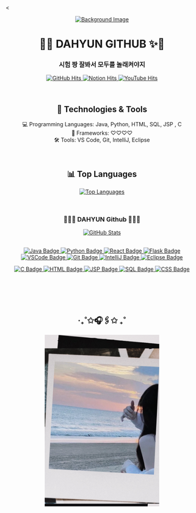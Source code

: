
 <<div align="center"> [![Background Image](https://i.pinimg.com/originals/6c/eb/15/6ceb15014312ea3ae1c8561d5df1b656.jpg)](https://github.com/Dahyun1016) </div>


<h1 align="center"> 💖✨ DAHYUN GITHUB ✨💖</h1>
<h3 align="center"> 시험 짱 잘봐서 모두를 놀래켜야지 </h3>
<p align="center">
  <a href="https://github.com/Dahyun1016">
    <img src="https://hits.seeyoufarm.com/api/count/incr/badge.svg?url=https%3A%2F%2Fgithub.com%2FDahyun1016&count_bg=%23000000&title_bg=%23000000&icon=github.svg&icon_color=%23E7E7E7&title=DAHYUN&edge_flat=false" alt="GitHub Hits"/>
  </a>
  <a href="https://www.notion.so/Blog-6cc3d91211e84c358dcb04adc65be593">
    <img src="https://hits.seeyoufarm.com/api/count/incr/badge.svg?url=https%3A%2F%2Fwww.notion.so%2FBlog-6cc3d91211e84c358dcb04adc65be593&count_bg=%23000000&title_bg=%23000000&icon=notion.svg&icon_color=%23E7E7E7&title=DAHYUN+NOTION%21&edge_flat=false" alt="Notion Hits"/>
  </a>
  <a href="https://youtu.be/YDPBlzDPFLg">
    <img src="https://hits.seeyoufarm.com/api/count/incr/badge.svg?si=PQbYnRKQSr4-vJzW&url=https%3A%2F%2Fyoutu.be%2FYDPBlzDPFLg&count_bg=%23FFFFFF&title_bg=%23FFAEE4&icon=youtubetv.svg&icon_color=%23E7E7E7&title=LOVE&edge_flat=false" alt="YouTube Hits"/>
  </a>
</p>
<br>

<h2 align="center">🔧 Technologies & Tools</h2>

<p align="center">
  💻 Programming Languages: Java, Python, HTML, SQL, JSP , C <br>
  🚀 Frameworks: ♡♡♡♡ <br>
  🛠️ Tools: VS Code, Git, IntelliJ, Eclipse
</p>
<br>
<h2 align="center">📊 Top Languages</h2>

<p align="center">
  <a href="https://github.com/Dahyun1016">
    <img src="https://github-readme-stats.vercel.app/api/top-langs/?username=Dahyun1016&layout=compact&theme=radical" alt="Top Languages"/>
  </a>
</p>
<br>
<h3 align="center">👩‍💻💖 DAHYUN Github 💖👩‍💻</h3>

<div align="center">
  <a href="https://github.com/Dahyun1016">
    <img src="https://github-readme-stats.vercel.app/api?username=Dahyun1016&hide_title=true&show_icons=true&include_all_commits=true&disable_animations=true&theme=vue" alt="GitHub Stats"/>
  </a>
</div>

<br>


<p align="center">
  <a href="https://img.shields.io/badge/Java-%23FF69B4.svg?style=flat&logo=java&logoColor=white">
    <img src="https://img.shields.io/badge/Java-%23FF69B4.svg?style=flat&logo=java&logoColor=white" alt="Java Badge"/>
  </a>
  <a href="https://img.shields.io/badge/Python-%233776AB.svg?style=flat&logo=python&logoColor=white">
    <img src="https://img.shields.io/badge/Python-%233776AB.svg?style=flat&logo=python&logoColor=white" alt="Python Badge"/>
  </a>
  <a href="https://img.shields.io/badge/React-%2361DAFB.svg?style=flat&logo=react&logoColor=white">
    <img src="https://img.shields.io/badge/React-%2361DAFB.svg?style=flat&logo=react&logoColor=white" alt="React Badge"/>
  </a>
  <a href="https://img.shields.io/badge/Flask-%23000000.svg?style=flat&logo=flask&logoColor=white">
    <img src="https://img.shields.io/badge/Flask-%23000000.svg?style=flat&logo=flask&logoColor=white" alt="Flask Badge"/>
  </a>
  <a href="https://img.shields.io/badge/VSCode-%23007ACC.svg?style=flat&logo=visual-studio-code&logoColor=white">
    <img src="https://img.shields.io/badge/VSCode-%23007ACC.svg?style=flat&logo=visual-studio-code&logoColor=white" alt="VSCode Badge"/>
  </a>
  <a href="https://img.shields.io/badge/Git-%23F05032.svg?style=flat&logo=git&logoColor=white">
    <img src="https://img.shields.io/badge/Git-%23F05032.svg?style=flat&logo=git&logoColor=white" alt="Git Badge"/>
  </a>
  <a href="https://img.shields.io/badge/IntelliJ-%23000000.svg?style=flat&logo=intellij-idea&logoColor=white">
    <img src="https://img.shields.io/badge/IntelliJ-%23000000.svg?style=flat&logo=intellij-idea&logoColor=white" alt="IntelliJ Badge"/>
  </a>
  <a href="https://img.shields.io/badge/Eclipse-%2C2C2255.svg?style=flat&logo=eclipse-ide&logoColor=white">
    <img src="https://img.shields.io/badge/Eclipse-%2C2C2255.svg?style=flat&logo=eclipse-ide&logoColor=white" alt="Eclipse Badge"/>
  </a>
</p>
<p align="center">
  <a href="https://img.shields.io/badge/C-%2300599C.svg?style=flat&logo=c&logoColor=white">
    <img src="https://img.shields.io/badge/C-%2300599C.svg?style=flat&logo=c&logoColor=white" alt="C Badge"/>
  </a>
  <a href="https://img.shields.io/badge/HTML-%23E34F26.svg?style=flat&logo=html5&logoColor=white">
    <img src="https://img.shields.io/badge/HTML-%23E34F26.svg?style=flat&logo=html5&logoColor=white" alt="HTML Badge"/>
  </a>
  <a href="https://img.shields.io/badge/JSP-%23007ACC.svg?style=flat&logo=java&logoColor=white">
    <img src="https://img.shields.io/badge/JSP-%23007ACC.svg?style=flat&logo=java&logoColor=white" alt="JSP Badge"/>
  </a>
  <a href="https://img.shields.io/badge/SQL-%23007ACC.svg?style=flat&logo=sql&logoColor=white">
    <img src="https://img.shields.io/badge/SQL-%23007ACC.svg?style=flat&logo=sql&logoColor=white" alt="SQL Badge"/>
   <a href="#" target="_blank">
  <img src="https://img.shields.io/badge/CSS-%23264de4.svg?style=flat&logo=css3&logoColor=white" alt="CSS Badge"/>
</a>

  </a>
</p>


<br>
<br>
<br>
<br>
<h2 align="center">‧₊˚✩🎧🖇️✩ ₊˚</h2>
<p align="center">
  <a href="https://github.com/Dahyun1016">
    <img src="https://github.com/Dahyun1016/Dahyun1016/raw/main/IMG_5338.JPG" alt="다현의 프로필 사진" width="300" height="450">
  </a>
</p>

